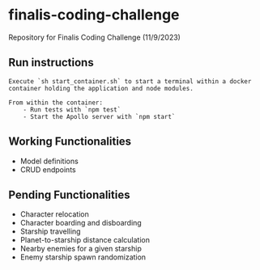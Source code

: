 # finalis-coding-challenge
Repository for Finalis Coding Challenge (11/9/2023)

## Run instructions
    Execute `sh start_container.sh` to start a terminal within a docker container holding the application and node modules.

    From within the container:
        - Run tests with `npm test`
        - Start the Apollo server with `npm start`

## Working Functionalities
- Model definitions
- CRUD endpoints

## Pending Functionalities
- Character relocation
- Character boarding and disboarding
- Starship travelling
- Planet-to-starship distance calculation
- Nearby enemies for a given starship
- Enemy starship spawn randomization
